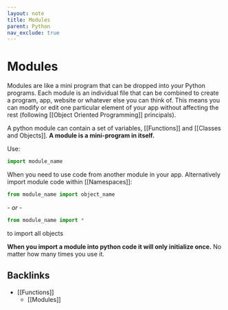 ```yaml
---
layout: note
title: Modules
parent: Python
nav_exclude: true
---
```


# Modules

Modules are like a mini program that can be dropped into your Python programs. Each module is an individual file that can be combined to create a program, app, website or whatever else you can think of. This means you can modify or edit one particular element of your app without affecting the rest (following [[Object Oriented Programming]] principals).

A python module can contain a set of variables, [[Functions]] and [[Classes and Objects]]. **A module is a mini-program in itself.**

Use:

```py
import module_name
```

When you need to use code from another module in your app. Alternatively import module code within [[Namespaces]]:

```py
from module_name import object_name
```

_- or -_

```py
from module_name import *
```

to import all objects

**When you import a module into python code it will only initialize once.** No matter how many times you use it.
## Backlinks
* [[Functions]]
	* [[Modules]]

